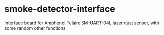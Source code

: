 # smoke-detector-interface
Interface board for Amphenol Telaire SM-UART-04L laser dust sensor, with some random other functions
